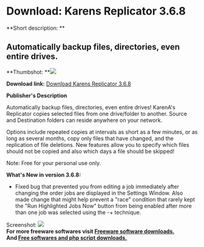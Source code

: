 # Download: Karens Replicator 3.6.8

**Short description: **

## Automatically backup files, directories, even entire drives.

  
**Thumbshot: **![](http://www.freewarefiles.com/screenshot/ptreplicator_md.gif)   
  
**Download link:** [Download Karens Replicator 3.6.8](http://freesoftwares.boysofts.com/Karens-Replicator_program_16463.html)  
  

**Publisher's Description**  
  

Automatically backup files, directories, even entire drives! KarenA's
Replicator copies selected files from one drive/folder to another. Source and
Destination folders can reside anywhere on your network.

Options include repeated copies at intervals as short as a few minutes, or as
long as several months, copy only files that have changed, and the replication
of file deletions. New features allow you to specify which files should not be
copied and also which days a file should be skipped!

Note: Free for your personal use only.

**What's New in version 3.6.8:**

  * Fixed bug that prevented you from editing a job immediately after changing the order jobs are displayed in the Settings Window. Also made change that might help prevent a "race" condition that rarely kept the "Run Highlighted Jobs Now" button from being enabled after more than one job was selected using the -+ technique. 

  
  
Screenshot: ![](http://www.freewarefiles.com/screenshot/ptreplicator.gif)  
**For more freeware softwares visit [Freeware software downloads.](http://freesoftwares.boysofts.com/)**   
**And [Free softwares and php script downloads.](http://www.boysofts.com/)**

